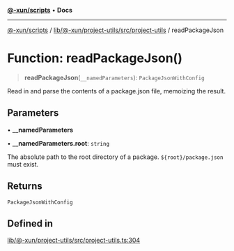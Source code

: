 [**@-xun/scripts**](../../../../../../README.md) • **Docs**

***

[@-xun/scripts](../../../../../../README.md) / [lib/@-xun/project-utils/src/project-utils](../README.md) / readPackageJson

# Function: readPackageJson()

> **readPackageJson**(`__namedParameters`): `PackageJsonWithConfig`

Read in and parse the contents of a package.json file, memoizing the result.

## Parameters

• **\_\_namedParameters**

• **\_\_namedParameters.root**: `string`

The absolute path to the root directory of a package.
`${root}/package.json` must exist.

## Returns

`PackageJsonWithConfig`

## Defined in

[lib/@-xun/project-utils/src/project-utils.ts:304](https://github.com/Xunnamius/xscripts/blob/154567d6fca3f6cf244137e710b029af872e1d9e/lib/@-xun/project-utils/src/project-utils.ts#L304)
